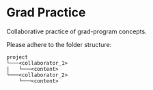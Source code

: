 # Grad Practice

Collaborative practice of grad-program concepts.

Please adhere to the folder structure:
```
project   
└───<collaborator_1>
|	└───<content>
└───<collaborator_2>
	└───<content>
```